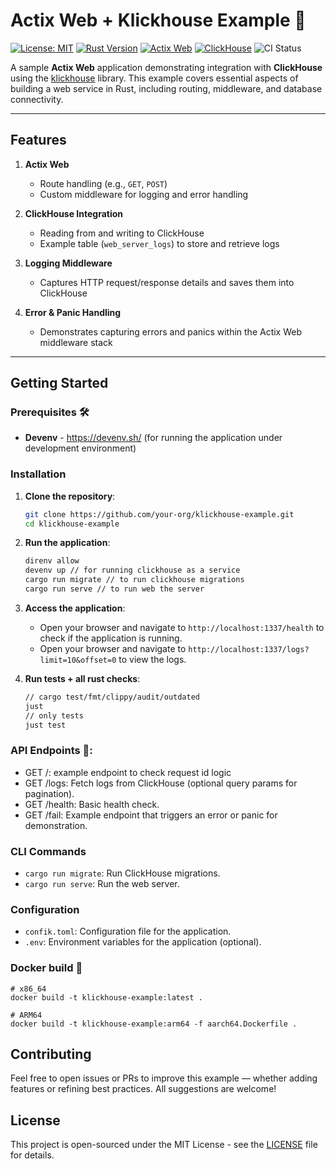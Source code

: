 # Actix Web + Klickhouse Example 🚀

[![License: MIT](https://img.shields.io/badge/License-MIT-yellow.svg)](https://opensource.org/licenses/MIT)
[![Rust Version](https://img.shields.io/badge/Rust-1.83%2B-blue.svg)](https://www.rust-lang.org/)
[![Actix Web](https://img.shields.io/badge/Actix%20Web-4.9-brightgreen.svg)](https://actix.rs/)
[![ClickHouse](https://img.shields.io/badge/ClickHouse-24.3.7%2B-orange.svg)](https://clickhouse.com/)
![CI Status](https://img.shields.io/badge/build-passing-brightgreen)

A sample **Actix Web** application demonstrating integration with **ClickHouse** using the [klickhouse](https://github.com/katanacap/klickhouse) library. This example covers essential aspects of building a web service in Rust, including routing, middleware, and database connectivity.

---

## Features

1. **Actix Web**  
   - Route handling (e.g., `GET`, `POST`)
   - Custom middleware for logging and error handling

2. **ClickHouse Integration**  
   - Reading from and writing to ClickHouse
   - Example table (`web_server_logs`) to store and retrieve logs

3. **Logging Middleware**  
   - Captures HTTP request/response details and saves them into ClickHouse

4. **Error & Panic Handling**  
   - Demonstrates capturing errors and panics within the Actix Web middleware stack

---

## Getting Started

### Prerequisites 🛠️
- **Devenv** - https://devenv.sh/ (for running the application under development environment)

### Installation

1. **Clone the repository**:
   ```bash
   git clone https://github.com/your-org/klickhouse-example.git
   cd klickhouse-example
   ```

2. **Run the application**:
   ```bash
   direnv allow
   devenv up // for running clickhouse as a service
   cargo run migrate // to run clickhouse migrations
   cargo run serve // to run web the server
   ```

3. **Access the application**:
   - Open your browser and navigate to `http://localhost:1337/health` to check if the application is running.
   - Open your browser and navigate to `http://localhost:1337/logs?limit=10&offset=0` to view the logs.
  
4. **Run tests + all rust checks**:
   ```bash
   // cargo test/fmt/clippy/audit/outdated
   just
   // only tests
   just test
   ```


### API Endpoints 📡:
- GET /: example endpoint to check request id logic
- GET /logs: Fetch logs from ClickHouse (optional query params for pagination).
- GET /health: Basic health check.
- GET /fail: Example endpoint that triggers an error or panic for demonstration.

### CLI Commands
- `cargo run migrate`: Run ClickHouse migrations.
- `cargo run serve`: Run the web server.

### Configuration
- `confik.toml`: Configuration file for the application.
- `.env`: Environment variables for the application (optional).

### Docker build 🐳
```shell
# x86_64
docker build -t klickhouse-example:latest .

# ARM64
docker build -t klickhouse-example:arm64 -f aarch64.Dockerfile .
```

## Contributing

Feel free to open issues or PRs to improve this example — whether adding features or refining best practices. All suggestions are welcome!

## License

This project is open-sourced under the MIT License - see the [LICENSE](LICENSE) file for details.
